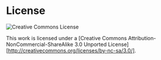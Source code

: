 # License

![Creative Commons License](https://github.com/zeljkofilipin/watirbook/raw/master/images/cc.png)

This work is licensed under a [Creative Commons Attribution-NonCommercial-ShareAlike 3.0 Unported License][http://creativecommons.org/licenses/by-nc-sa/3.0/].

